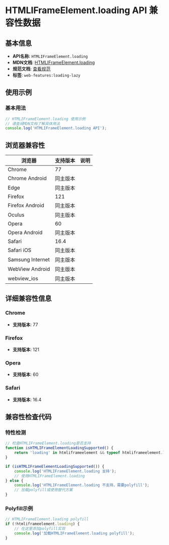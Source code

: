 # HTMLIFrameElement.loading API 兼容性数据

## 基本信息

- **API名称**: `HTMLIFrameElement.loading`
- **MDN文档**: [HTMLIFrameElement.loading](https://developer.mozilla.org/docs/Web/API/HTMLIFrameElement/loading)
- **规范文档**: [查看规范](https://html.spec.whatwg.org/multipage/iframe-embed-object.html#dom-iframe-loading)
- **标签**: `web-features:loading-lazy`

## 使用示例

### 基本用法

```javascript
// HTMLIFrameElement.loading 使用示例
// 请查阅MDN文档了解具体用法
console.log('HTMLIFrameElement.loading API');
```

## 浏览器兼容性

| 浏览器 | 支持版本 | 说明 |
|--------|----------|------|
| Chrome | 77 |  |
| Chrome Android | 同主版本 |  |
| Edge | 同主版本 |  |
| Firefox | 121 |  |
| Firefox Android | 同主版本 |  |
| Oculus | 同主版本 |  |
| Opera | 60 |  |
| Opera Android | 同主版本 |  |
| Safari | 16.4 |  |
| Safari iOS | 同主版本 |  |
| Samsung Internet | 同主版本 |  |
| WebView Android | 同主版本 |  |
| webview_ios | 同主版本 |  |

## 详细兼容性信息

### Chrome

- **支持版本**: 77

### Firefox

- **支持版本**: 121

### Opera

- **支持版本**: 60

### Safari

- **支持版本**: 16.4

## 兼容性检查代码

### 特性检测

```javascript
// 检查HTMLIFrameElement.loading是否支持
function isHTMLIFrameElementLoadingSupported() {
    return 'loading' in htmliframeelement && typeof htmliframeelement.loading === 'function';
}

if (isHTMLIFrameElementLoadingSupported()) {
    console.log('HTMLIFrameElement.loading 支持');
    // 使用HTMLIFrameElement.loading
} else {
    console.log('HTMLIFrameElement.loading 不支持，需要polyfill');
    // 加载polyfill或使用替代方案
}
```

### Polyfill示例

```javascript
// HTMLIFrameElement.loading polyfill
if (!htmliframeelement.loading) {
    // 在这里添加polyfill实现
    console.log('加载HTMLIFrameElement.loading polyfill');
}
```

